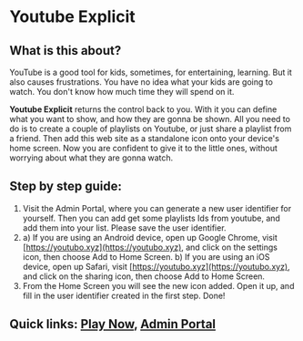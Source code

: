 # Youtube Explicit

## What is this about?

YouTube is a good tool for kids, sometimes, for entertaining, learning. But it also causes frustrations. You have no idea what your kids are going to watch. You don't know how much time they will spend on it.<br />

**Youtube Explicit** returns the control back to you. With it you can define what you want to show, and how they are gonna be shown. All you need to do is to create a couple of playlists on Youtube, or just share a playlist from a friend. Then add this web site as a standalone icon onto your device's home screen. Now you are confident to give it to the little ones, without worrying about what they are gonna watch.

## Step by step guide:

1. Visit the Admin Portal, where you can generate a new user identifier for yourself. Then you can add get some playlists Ids from youtube, and add them into your list. Please save the user identifier.
2. a) If you are using an Android device, open up Google Chrome, visit [https://youtubo.xyz](https://youtubo.xyz), and click on the settings icon, then choose Add to Home Screen.
b) If you are using an iOS device, open up Safari, visit [https://youtubo.xyz](https://youtubo.xyz), and click on the sharing icon, then choose Add to Home Screen.
3. From the Home Screen you will see the new icon added. Open it up, and fill in the user identifier created in the first step. Done!

## Quick links: [Play Now](https://youtubo.xyz/), [Admin Portal](https://youtubo.xyz/admin)
